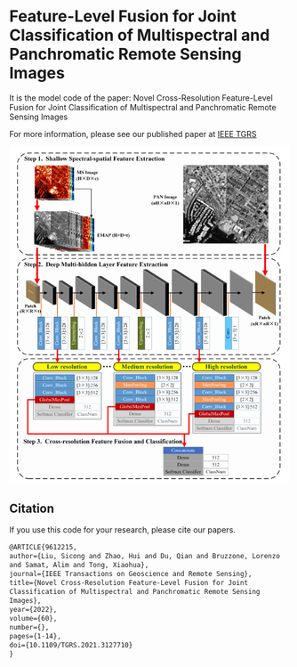 # Feature-Level Fusion for Joint Classification of Multispectral and Panchromatic Remote Sensing Images

It is the model code of the paper:  Novel Cross-Resolution Feature-Level Fusion for Joint Classification of Multispectral and Panchromatic Remote Sensing Images

For more information, please see our published paper at [IEEE TGRS](https://ieeexplore.ieee.org/abstract/document/9612215)

![CRHFF_framework](images/CRHFF.png)

## Citation

If you use this code for your research, please cite our papers.

```
@ARTICLE{9612215,  
author={Liu, Sicong and Zhao, Hui and Du, Qian and Bruzzone, Lorenzo and Samat, Alim and Tong, Xiaohua},  
journal={IEEE Transactions on Geoscience and Remote Sensing},   
title={Novel Cross-Resolution Feature-Level Fusion for Joint Classification of Multispectral and Panchromatic Remote Sensing Images},   
year={2022},  
volume={60},  
number={},  
pages={1-14},  
doi={10.1109/TGRS.2021.3127710}
}
```
